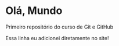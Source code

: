 # Olá, Mundo
 Primeiro repositório do curso de Git e GitHub

Essa linha eu adicionei diretamente no site!
